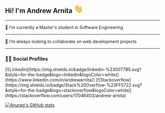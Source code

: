 <h2 align='left'>Hi! I'm Andrew Arnita <img src="https://github.com/AndrewArnita/AndrewArnita/blob/main/assets/wave.gif" width="30px"></h2>
<hr>

🌱 I’m currently a Master's student in Software Engineering

<hr>
👯 I’m always looking to collaborate on web development projects

<hr>
<h3 align='left'>👨‍💻 Social Profiles</h3>

<div align='left'> 
[![Linkedin](https://img.shields.io/badge/linkedin-%230077B5.svg?&style=for-the-badge&logo=linkedin&logoColor=white)](https://www.linkedin.com/in/andrewarnita/)
[![Stackoverflow](https://img.shields.io/badge/Stack%20Overflow-%23FF5722.svg?&style=for-the-badge&logo=stackoverflow&logoColor=white)](https://stackoverflow.com/users/17046403/andrew-arnita)
</div>

[![Anurag's GitHub stats](https://github-readme-stats.vercel.app/api?username=AndrewArnita)](https://github.com/anuraghazra/github-readme-stats)
